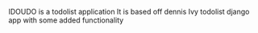 IDOUDO is a todolist application 
It is based off dennis Ivy todolist django app with some added functionality 
